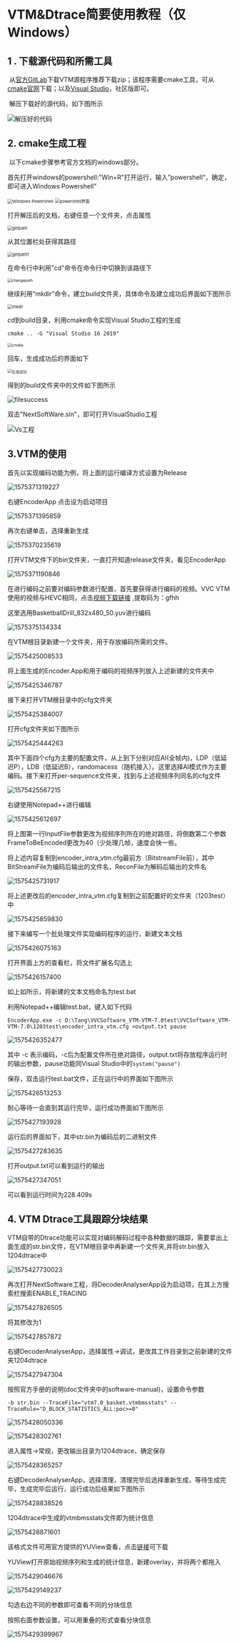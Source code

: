 # VTM&Dtrace简要使用教程（仅Windows）

## 1 . 下载源代码和所需工具

​	从[官方GitLab](https://vcgit.hhi.fraunhofer.de/jvet/VVCSoftware_VTM/tree/VTM-7.0)下载VTM源程序推荐下载zip；该程序需要cmake工具，可从[cmake官网](http://www.cmake.org/ )下载；以及[Visual Studio](https://visualstudio.microsoft.com/vs/?rr=https%3A%2F%2Fwww.baidu.com%2Flink%3Furl%3Dbr3-CSGLFtinKR8PZu3SbWp57RUtSaMRCNMvzmcrx2TNTr0WSXAOTk8zrWIta8HOBdXPThzA99c-kd0ROt-R__%26wd%3D%26eqid%3Db8f5cec300073c4d000000035de54489)，社区版即可。

​	解压下载好的源代码，如下图所示

![解压好的代码](.\image4md\projectorigin.png)

## 2.  cmake生成工程

​	以下cmake步骤参考官方文档的windows部分。

​	首先打开windows的powershell:"Win+R"打开运行，输入”powershell“，确定，即可进入Windows Powershell”

<img src=".\image4md\powershell.png" alt="Windows Powershell" style="zoom:67%;" />

<img src=".\image4md\powershell界面.png" alt="powershell界面" style="zoom:67%;" />

打开解压后的文档，右键任意一个文件夹，点击属性

<img src=".\image4md\获得路径.png" alt="getpath" style="zoom:67%;" />

从其位置栏处获得其路径

<img src=".\image4md\getpath.png" alt="getpath1" style="zoom: 67%;" />

在命令行中利用"cd"命令在命令行中切换到该路径下

<img src=".\image4md\切换路径.png" alt="changepath" style="zoom:60%;" />

继续利用“mkdir”命令，建立build文件夹，具体命令及建立成功后界面如下图所示

<img src=".\image4md\mkdir.png" alt="mkdir" style="zoom:67%;" />

cd到build目录，利用cmake命令实现Visual Studio工程的生成

`cmake .. -G "Visual Studio 16 2019"`

<img src=".\image4md\cmake.png" alt="cmake" style="zoom:60%;" />

回车，生成成功后的界面如下

<img src=".\image4md\生成成功.png" alt="生成成功" style="zoom:60%;" />

得到的build文件夹中的文件如下图所示

![filesuccess](.\image4md\成功生成文件夹.png)

双击"NextSoftWare.sln"，即可打开VisualStudio工程

![Vs工程](.\image4md\vs工程.png)

##  3.VTM的使用 



首先以实现编码功能为例，将上面的运行编译方式设置为Release

![1575371319227](image4md/1575371319227.png)

右键EncoderApp 点击设为启动项目

![1575371395859](image4md/1575371395859.png)

再次右键单击，选择重新生成

![1575370235619](.\1575370235619.png)

打开VTM文件下的bin文件夹，一直打开知道release文件夹，看见EncoderApp

![1575371190846](image4md/1575371190846-1575371782470.png)

在进行编码之前要对编码参数进行配置，首先要获得进行编码的视频。VVC  VTM使用的视频与HEVC相同，点击[视频下载链接](https://pan.baidu.com/s/1LKHyC3JxBM2-svmR-l_BEQ) ,提取码为：gfhh 

这里选用BasketballDrill_832x480_50.yuv进行编码

![1575375134334](image4md/1575375134334.png)

在VTM根目录新建一个文件夹，用于存放编码所需的文件。

![1575425008533](image4md/1575425008533.png)

将上面生成的Encoder.App和用于编码的视频序列放入上述新建的文件夹中

![1575425346787](image4md/1575425346787.png)

接下来打开VTM根目录中的cfg文件夹

![1575425384007](image4md/1575425384007.png)

打开cfg文件夹如下图所示

![1575425444263](image4md/1575425444263.png)

其中下面四个cfg为主要的配置文件，从上到下分别对应AI(全帧内)，LDP（低延迟P），LDB（低延迟B），randomacess（随机接入）。这里选择AI模式作为主要编码。接下来打开per-sequence文件夹，找到与上述视频序列同名的cfg文件

![1575425567215](image4md/1575425567215.png)

右键使用Notepad++进行编辑

![1575425612697](image4md/1575425612697.png)

将上图第一行InputFile参数更改为视频序列所在的绝对路径，将倒数第二个参数FrameToBeEncoded更改为40（少处理几帧，速度会快一些。

将上述内容复制到encoder_intra_vtm.cfg最前方（BitstreamFile前），其中BitStreamFile为编码后输出的文件名，ReconFile为解码后输出的文件名

![1575425731917](image4md/1575425731917.png)

将上述更改后的encoder_intra_vtm.cfg复制到之前配置好的文件夹（1203test）中

![1575425859830](image4md/1575425859830.png)

接下来编写一个批处理文件实现编码程序的运行，新建文本文档

![1575426075163](image4md/1575426075163.png)

打开界面上方的查看栏，将文件扩展名勾选上

![1575426157400](image4md/1575426157400.png)

如上如所示，将新建的文本文档命名为test.bat

利用Notepad++编辑test.bat，键入如下代码

` EncoderApp.exe -c D:\Tang\VVCSoftware_VTM-VTM-7.0test\VVCSoftware_VTM-VTM-7.0\1203test\encoder_intra_vtm.cfg >output.txt
pause `

![1575426352477](image4md/1575426352477.png)

其中 -c 表示编码，-c后为配置文件所在绝对路径，output.txt将存放程序运行时的输出参数，pause功能同Visual Studio中的` system("pause") `

保存，双击运行test.bat文件，正在运行中的界面如下图所示

![1575426513253](image4md/1575426513253.png)

耐心等待一会直到其运行完毕，运行成功界面如下图所示

![1575427193928](image4md/1575427193928.png)

运行后的界面如下，其中str.bin为编码后的二进制文件

![1575427283635](image4md/1575427283635.png)

打开output.txt可以看到运行的输出

![1575427347051](image4md/1575427347051.png)

可以看到运行时间为228.409s

## 4. VTM Dtrace工具跟踪分块结果

VTM自带的Dtrace功能可以实现对编码解码过程中各种数据的跟踪，需要拿出上面生成的str.bin文件，在VTM根目录中再新建一个文件夹,并将str.bin放入1204dtrace中

![1575427730023](image4md/1575427730023.png)

再次打开NextSoftware工程，将DecoderAnalyserApp设为启动项，在其上方搜索栏搜索ENABLE_TRACING

![1575427826505](image4md/1575427826505.png)

将其修改为1

![1575427857872](image4md/1575427857872.png)

右键DecoderAnalyserApp，选择属性→调试，更改其工作目录到之前新建的文件夹1204dtrace

![1575427947304](image4md/1575427947304.png)

按照官方手册的说明(doc文件夹中的software-manual)，设置命令参数

` -b str.bin --TraceFile="vtm7.0_basket.vtmbmsstats" --TraceRule="D_BLOCK_STATISTICS_ALL:poc>=0" `

![1575428050336](image4md/1575428050336.png)

![1575428302761](image4md/1575428302761.png)

进入属性→常规，更改输出目录为1204dtrace，确定保存

![1575428365257](image4md/1575428365257.png)

右键DecoderAnalyserApp，选择清理，清理完毕后选择重新生成，等待生成完毕，生成完毕后运行，运行成功后结果如下图所示

![1575428838526](image4md/1575428838526.png)

1204dtrace中生成的vtmbmsstats文件即为统计信息

![1575428871601](image4md/1575428871601.png)

该格式文件可用官方提供的YUView查看，点击[链接](https://github.com/IENT/YUView)可下载

YUView打开原始视频序列和生成的统计信息，新建overlay，并将两个都拖入

![1575429046676](image4md/1575429046676.png)

![1575429149237](image4md/1575429149237.png)

勾选右边不同的参数即可查看不同的分块信息

按照右面参数设置，可以用重叠的形式查看分块信息

![1575429399967](image4md/1575429399967.png)

